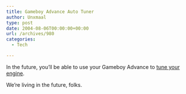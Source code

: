 ```yaml
---
title: Gameboy Advance Auto Tuner
author: Unxmaal
type: post
date: 2004-08-06T00:00:00+00:00
url: /archives/980
categories:
  - Tech

---
```

In the future, you&#8217;ll be able to use your Gameboy Advance to [tune your engine][1].

We&#8217;re living in the future, folks.

 [1]: http://www.turboxs.com/Dtec/dtec.shtml "www.turboxs.com"